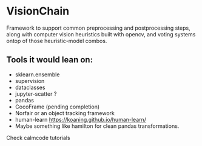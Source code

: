 # VisionChain
Framework to support common preprocessing and postprocessing steps, along with computer vision heuristics built with opencv, and voting systems ontop of those heuristic-model combos. 

## Tools it would lean on: 

* sklearn.ensemble
* supervision
* dataclasses
* jupyter-scatter ? 
* pandas 
* CocoFrame (pending completion)
* Norfair or an object tracking framework
* human-learn https://koaning.github.io/human-learn/
* Maybe something like hamilton for clean pandas transformations.

Check calmcode tutorials 
